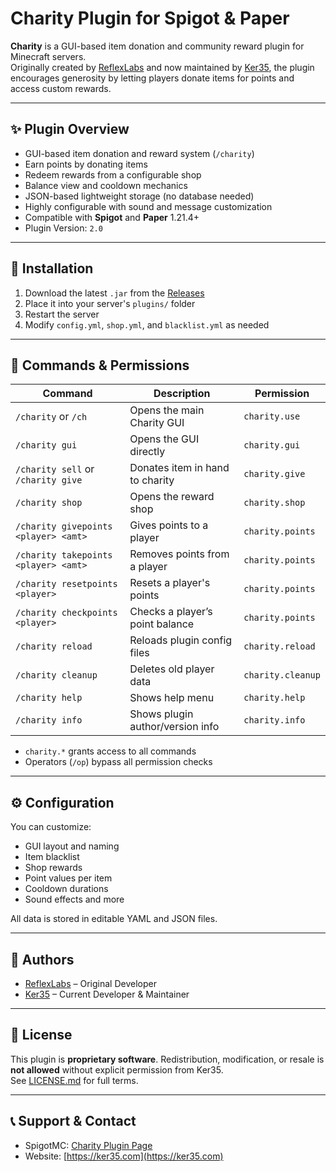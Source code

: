 # Charity Plugin for Spigot & Paper

**Charity** is a GUI-based item donation and community reward plugin for Minecraft servers.  
Originally created by [ReflexLabs](https://github.com/reflexLabs) and now maintained by [Ker35](https://github.com/Ker35), the plugin encourages generosity by letting players donate items for points and access custom rewards.

---

## ✨ Plugin Overview

- GUI-based item donation and reward system (`/charity`)
- Earn points by donating items
- Redeem rewards from a configurable shop
- Balance view and cooldown mechanics
- JSON-based lightweight storage (no database needed)
- Highly configurable with sound and message customization
- Compatible with **Spigot** and **Paper** 1.21.4+
- Plugin Version: `2.0`

---

## 🚀 Installation

1. Download the latest `.jar` from the [Releases](https://github.com/Ker35/CharityPlugin/Releases)
2. Place it into your server's `plugins/` folder
3. Restart the server
4. Modify `config.yml`, `shop.yml`, and `blacklist.yml` as needed

---

## 📜 Commands & Permissions

| Command                              | Description                                      | Permission          |
|--------------------------------------|--------------------------------------------------|----------------------|
| `/charity` or `/ch`                  | Opens the main Charity GUI                       | `charity.use`        |
| `/charity gui`                       | Opens the GUI directly                           | `charity.gui`        |
| `/charity sell` or `/charity give`  | Donates item in hand to charity                  | `charity.give`       |
| `/charity shop`                      | Opens the reward shop                            | `charity.shop`       |
| `/charity givepoints <player> <amt>`| Gives points to a player                         | `charity.points`     |
| `/charity takepoints <player> <amt>`| Removes points from a player                     | `charity.points`     |
| `/charity resetpoints <player>`     | Resets a player's points                         | `charity.points`     |
| `/charity checkpoints <player>`     | Checks a player’s point balance                  | `charity.points`     |
| `/charity reload`                   | Reloads plugin config files                      | `charity.reload`     |
| `/charity cleanup`                  | Deletes old player data                          | `charity.cleanup`    |
| `/charity help`                     | Shows help menu                                  | `charity.help`       |
| `/charity info`                     | Shows plugin author/version info                 | `charity.info`       |

- `charity.*` grants access to all commands
- Operators (`/op`) bypass all permission checks

---

## ⚙ Configuration

You can customize:
- GUI layout and naming
- Item blacklist
- Shop rewards
- Point values per item
- Cooldown durations
- Sound effects and more

All data is stored in editable YAML and JSON files.

---

## 👤 Authors

- [ReflexLabs](https://github.com/reflexLabs) – Original Developer  
- [Ker35](https://github.com/Ker35) – Current Developer & Maintainer  

---

## 🔐 License

This plugin is **proprietary software**. Redistribution, modification, or resale is **not allowed** without explicit permission from Ker35.  
See [LICENSE.md](LICENSE.md) for full terms.

---

## 📞 Support & Contact

- SpigotMC: [Charity Plugin Page](https://www.spigotmc.org/resources/charity.83242/)
- Website: [https://ker35.com](https://ker35.com)

